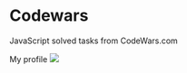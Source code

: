 # Codewars
JavaScript solved tasks from CodeWars.com

My profile <a href="https://www.codewars.com/users/basfroman" target="_blank"><img src="https://www.codewars.com/users/basfroman/badges/small"></a>
